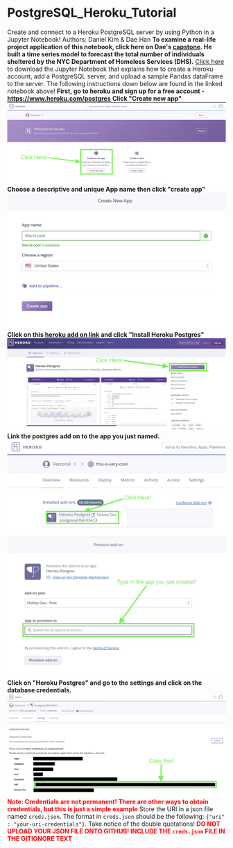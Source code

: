 # PostgreSQL_Heroku_Tutorial
Create and connect to a Heroku PostgreSQL server by using Python in a Jupyter Notebook!
Authors: Daniel Kim & Dae Han
**To examine a real-life project application of this notebook, click here on Dae's [capstone](https://github.com/dae-han/nyc_homeless_pop_prediction/blob/master/production/1_Data_Wrangling%2BDatabase_Construction.ipynb). He built a time series model to forecast the total number of individuals sheltered by the NYC Department of Homeless Services (DHS).**
[Click here](https://github.com/dansthemanwhosakid/PostgreSQL_Heroku_Tutorial/blob/master/SQL_database.ipynb) to download the Jupyter Notebook that explains how to create a Heroku account, add a PostgreSQL server, and upload a sample Pandas dataFrame to the server.
The following instructions down below are found in the linked notebook above!
**First, go to heroku and sign up for a free account -  https://www.heroku.com/postgres**
**Click "Create new app"**
![app](./images/01_create_app.jpeg)
**Choose a descriptive and unique App name then click "create app"**
![app_name](./images/02_app_name.jpeg)
**Click on this [heroku add on link](https://elements.heroku.com/addons/heroku-postgresql) and click "Install Heroku Postgres"**
![install](./images/03_install.jpeg)
**Link the postgres add on to the app you just named.**
![postgres](./images/04_postgres.jpeg)
![add_prov](./images/05_add_provision.jpeg)
**Click on "Heroku Postgres" and go to the settings and click on the database credentials.**
![creds](./images/06_creds.jpeg)
**<font color="red">Note: Credentials are not permanent! There are other ways to obtain credentials, but this is just a simple example</font>**
Store the URI in a json file named `creds.json`.
The format in `creds.json` should be the following: ```{"uri" : "your-uri-credentials"}```. Take notice of the double quotations!
**<font color="red">DO NOT UPLOAD YOUR JSON FILE ONTO GITHUB! INCLUDE THE `creds.json` FILE IN THE GITIGNORE TEXT</font>**
